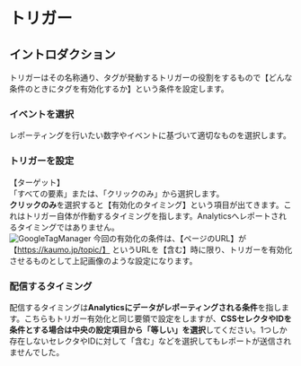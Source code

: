 # トリガー
## イントロダクション
トリガーはその名称通り、タグが発動するトリガーの役割をするもので【どんな条件のときにタグを有効化するか】という条件を設定します。

### イベントを選択
レポーティングを行いたい数字やイベントに基づいて適切なものを選択します。
### トリガーを設定
  【ターゲット】<br>
  「すべての要素」または、「クリックのみ」から選択します。<br>
  **クリックのみ**を選択すると【有効化のタイミング】という項目が出てきます。これはトリガー自体が作動するタイミングを指します。Analyticsへレポートされるタイミングではありません。<br>
![GoogleTagManager](https://github.com/sho0110/GoogleTagManager/blob/master/images/trigger2.png)
  今回の有効化の条件は、【ページのURL】が【https://kaumo.jp/topic/】 というURLを【含む】時に限り、トリガーを有効化させるものとして上記画像のような設定になります。
### 配信するタイミング
配信するタイミングは**Analyticsにデータがレポーティングされる条件**を指します。こちらもトリガー有効化と同じ要領で設定をしますが、**CSSセレクタやIDを条件とする場合は中央の設定項目から「等しい」を選択**してください。1つしか存在しないセレクタやIDに対して「含む」などを選択してもレポートが送信されませんでした。
